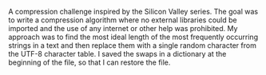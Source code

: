 A compression challenge inspired by the Silicon Valley series. The goal was to write a compression algorithm where no external libraries could be imported and the use of any internet or other help was prohibited.
My approach was to find the most ideal length of the most frequently occurring strings in a text and then replace them with a single random character from the UTF-8 character table. I saved the swaps in a dictionary at the beginning of the file, so that I can restore the file.
